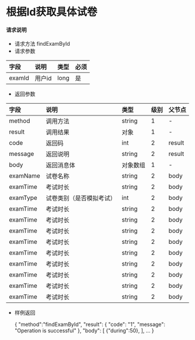 # 根据Id获取具体试卷

#### **请求说明**

* 请求方法 findExamById
* 请求参数

| 字段 | 说明 | 类型 | 必须 |
| :--- | :--- | :--- | :--- |
| examId| 用户id | long | 是 |

* 返回参数

| 字段 | 说明 | 类型 | 级别 | 父节点 |
| :--- | :--- | :--- | :--- | :--- |
| method| 调用方法 | string | 1 | - |
| result | 调用结果 | 对象 | 1 | - |
| code | 返回码| int | 2 | result |
| message| 返回说明 | string | 2 | result |
| body | 返回消息体 | 对象数组 | 1 | - |
| examName| 试卷名称| string | 2 | body|
| examTime| 考试时长 | string | 2 | body|
| examType| 试卷类别（是否模拟考试） | int| 2 | body|
| examTime| 考试时长 | string | 2 | body|
| examTime| 考试时长 | string | 2 | body|
| examTime| 考试时长 | string | 2 | body|
| examTime| 考试时长 | string | 2 | body|
| examTime| 考试时长 | string | 2 | body|
| examTime| 考试时长 | string | 2 | body|
| examTime| 考试时长 | string | 2 | body|
| examTime| 考试时长 | string | 2 | body|
| examTime| 考试时长 | string | 2 | body|

* 样例返回
 
             
    {
    "method":"findExamById",
    "result":
        {
        "code": "1",
        "message": "Operation is successful"
        },
    "body":
        [
            {"during":50},
        ],
        ...
    }
